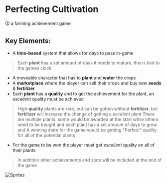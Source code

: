 # Perfecting Cultivation

🛈 a farming achievement game

## Key Elements:
- A **time-based** system that allows for days to pass in-game
> Each **plant** has a set amount of days it needs to mature. this is tied to the games clock
- A moveable character that has to **plant** and **water** the crops
- A **marketplace** where the player can sell their crops and buy new **seeds** & **fertilizer**
- Each **plant** has a **quality** and to get the achievement for the plant, an _excellent_ quality must be achieved
> High **quality** plants are rare, but can be gotten without **fertilizer**, but **fertilizer** will increase the change of getting a _excelent_ plant
There are multiple plants, some would be awarded at the start while others need to be bought  and each plant has a set amount of days to grow and 
A winning state for the game would be getting "Perfect" quality for all of the potential plants

- For the game to be won the player must get _excellent_ quality on all of their plants
> In addition other achievements and stats will be included at the end of the game

![Sprites](https://user-images.githubusercontent.com/71109231/220491357-ddcf3f55-5e9e-45c8-9d58-54b7fd6d085c.png)
